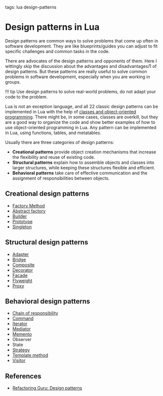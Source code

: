<!-- Description: List of 22 classical design patterns implemented in Lua programming languages. Learn design patterns in Lua. -->

tags: lua design-patterns

# Design patterns in Lua

Design patterns are common ways to solve problems that come up often in software development.
They are like blueprints/guides you can adjust to fit specific challenges and common tasks in the code.

There are advocates of the design patterns and opponents of them. Here I wittingly skip the discussion
about the advantages and disadvantagesЛ of design patterns. But these patterns are really useful to solve
common problems in software development, especially when you are working in groups.

!!! tip
    Use design patterns to solve real-world problems, do not adapt your code to the problem.

Lua is not an exception language, and all 22 classic design patterns can be implemented in Lua with
the help of [classes and object-oriented programming](/post/object-oriented-programming-in-lua.html).
There might be, in some cases, classes are overkill, but they are a good way to organize the code and show better
examples of how to use object-oriented programming in Lua. Any pattern can be implemented in Lua, using functions,
tables, and metatables.

Usually there are three categories of design patterns:

- **Creational patterns** provide object creation mechanisms that increase the flexibility and
  reuse of existing code.
- **Structural patterns** explain how to assemble objects and classes into larger structures, while keeping these structures flexible and efficient.
- **Behavioral patterns** take care of effective communication and the assignment of responsibilities between objects.

## Creational design patterns

- [Factory Method](/post/design-pattern-factory-method.html)
- [Abstract factory](/post/design-pattern-abstract-factory.html)
- [Builder](/post/design-pattern-builder.html)
- [Prototype](/post/design-pattern-prototype.html)
- [Singleton](/post/design-pattern-singleton.html)

## Structural design patterns

- [Adapter](/post/design-pattern-adapter.html)
- [Bridge](/post/design-pattern-bridge.html)
- [Composite](/post/design-pattern-composite.html)
- [Decorator](/post/design-pattern-decorator.html)
- [Facade](/post/design-pattern-facade.html)
- [Flyweight](/post/design-pattern-flyweight.html)
- [Proxy](/post/design-pattern-proxy.html)

## Behavioral design patterns

- [Chain of responsibility](/post/design-pattern-chain-of-responsibility.html)
- [Command](/post/design-pattern-command.html)
- [Iterator](/post/design-pattern-iterator.html)
- [Mediator](/post/design-pattern-mediator.html)
- [Memento](/post/design-pattern-memento.html)
- Observer
- State
- [Strategy](/post/design-pattern-strategy.html)
- [Template method](/post/design-pattern-template-method.html)
- [Visitor](/post/design-pattern-visitor.html)

## References

- [Refactoring Guru: Design patterns](https://refactoring.guru/design-patterns/)
